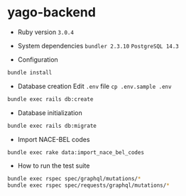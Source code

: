 # yago-backend

* Ruby version
`3.0.4`

* System dependencies
`bundler 2.3.10`
`PostgreSQL 14.3`

* Configuration
```bash
bundle install
```

* Database creation
Edit `.env` file
`cp .env.sample .env`
```bash
bundle exec rails db:create
```

* Database initialization
```bash
bundle exec rails db:migrate
```

* Import NACE-BEL codes
```bash
bundle exec rake data:import_nace_bel_codes
```

* How to run the test suite
```bash
bundle exec rspec spec/graphql/mutations/*
bundle exec rspec spec/requests/graphql/mutations/*
```
